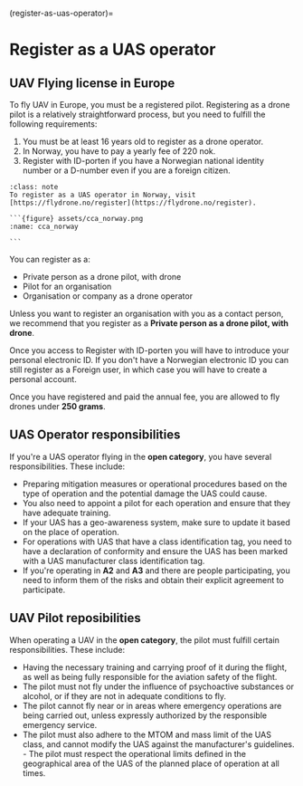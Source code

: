 (register-as-uas-operator)=
# Register as a UAS operator

##  UAV Flying license in Europe
To fly UAV in Europe, you must be a registered pilot. Registering as a drone pilot is a relatively straightforward process, but you need to fulfill the following requirements:
1. You must be at least 16 years old to register as a drone operator.
2. In Norway, you have to pay a yearly fee of 220 nok.
3. Register with ID-porten if you have a Norwegian national identity number or a D-number even if you are a foreign citizen.

````{admonition} CCA Norway
:class: note
To register as a UAS operator in Norway, visit [https://flydrone.no/register](https://flydrone.no/register).

```{figure} assets/cca_norway.png
:name: cca_norway

```
````

You can register as a:
- Private person as a drone pilot, with drone
- Pilot for an organisation
- Organisation or company as a drone operator

Unless you want to register an organisation with you as a contact person, we recommend that you register as a **Private person as a drone pilot, with drone**.

Once you access to Register with ID-porten you will have to introduce your personal electronic ID. If you don't have a Norwegian electronic ID you can still register as a Foreign user, in which case you will have to create a personal account.

Once you have registered and paid the annual fee, you are allowed to fly drones under **250 grams**.

## UAS Operator responsibilities
If you're a UAS operator flying in the **open category**, you have several responsibilities. These include:
- Preparing mitigation measures or operational procedures based on the type of operation and the potential damage the UAS could cause.
- You also need to appoint a pilot for each operation and ensure that they have adequate training.
- If your UAS has a geo-awareness system, make sure to update it based on the place of operation.
- For operations with UAS that have a class identification tag, you need to have a declaration of conformity and ensure the UAS has been marked with a UAS manufacturer class identification tag.
- If you're operating in **A2** and **A3** and there are people participating, you need to inform them of the risks and obtain their explicit agreement to participate.

## UAV Pilot reposibilities
When operating a UAV in the **open category**, the pilot must fulfill certain responsibilities. These include:
- Having the necessary training and carrying proof of it during the flight, as well as being fully responsible for the aviation safety of the flight.
- The pilot must not fly under the influence of psychoactive substances or alcohol, or if they are not in adequate conditions to fly.
- The pilot cannot fly near or in areas where emergency operations are being carried out, unless expressly authorized by the responsible emergency service.
- The pilot must also adhere to the MTOM and mass limit of the UAS class, and cannot modify the UAS against the manufacturer's guidelines. - The pilot must respect the operational limits defined in the geographical area of the UAS of the planned place of operation at all times.
